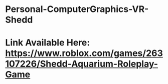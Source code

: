 # Personal-ComputerGraphics-VR-Shedd

# Link Available Here: https://www.roblox.com/games/263107226/Shedd-Aquarium-Roleplay-Game
